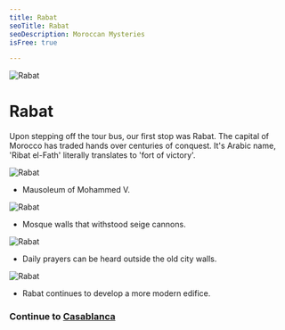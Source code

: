 ```yaml
---
title: Rabat
seoTitle: Rabat
seoDescription: Moroccan Mysteries 
isFree: true

---
```


![Rabat](https://raw.github.com/maelstroms38/morocco-2019/master/assets/IMG_0007.jpg?raw=true "Rabat")

# Rabat 

Upon stepping off the tour bus, our first stop was Rabat. The capital of Morocco has traded hands over centuries of conquest. It's Arabic name, 'Ribat el-Fath' literally translates to 'fort of victory'. 

![Rabat](https://raw.github.com/maelstroms38/morocco-2019/master/assets/IMG_0017.jpg?raw=true "Rabat")

- Mausoleum of Mohammed V.

![Rabat](https://raw.github.com/maelstroms38/morocco-2019/master/assets/IMG_0018.jpg?raw=true "Rabat")

- Mosque walls that withstood seige cannons.

![Rabat](https://raw.github.com/maelstroms38/morocco-2019/master/assets/IMG_0020.jpg?raw=true "Rabat")

- Daily prayers can be heard outside the old city walls.

![Rabat](https://raw.github.com/maelstroms38/morocco-2019/master/assets/IMG_0021.jpg?raw=true "Rabat")

- Rabat continues to develop a more modern edifice.

### Continue to [Casablanca](https://michaelstromer.nyc/books/moroccan-mysteries/casablanca)
